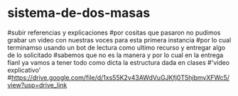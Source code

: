# sistema-de-dos-masas
#subir referencias y explicaciones
#por cositas que pasaron no pudimos grabar un video con nuestras voces para esta primera instancia
#por lo cual terminamso usando un bot de lectura como ultimo recurso y entregar algo de lo solicitado
#sabemos que no es la manera y por lo cual en la entrega fianl ya vamos a tener todo como dicta la estructura dada en clases 
#'video explicativo'
#https://drive.google.com/file/d/1xs55K2y43AWdVuGJKfj0T5hjbmyXFWc5/view?usp=drive_link